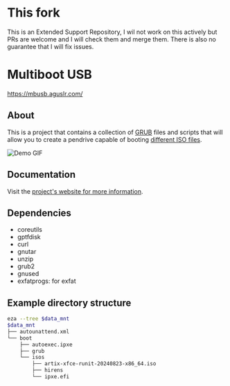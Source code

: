 # This fork

This is an Extended Support Repository, I wil not work on this actively but PRs are welcome and I will check them and merge them. There is also no guarantee that I will fix issues.

# Multiboot USB

<https://mbusb.aguslr.com/>

## About

This is a project that contains a collection of [GRUB][] files and scripts that
will allow you to create a pendrive capable of booting [different ISO
files][isos].

![Demo
GIF](https://gitlab.com/aguslr/multibootusb/raw/master/docs/assets/img/demo.gif
"Demo")


## Documentation

Visit the [project's website for more information][website].

[grub]: https://www.gnu.org/software/grub/
[isos]: https://mbusb.aguslr.com/isos.html
[website]: https://mbusb.aguslr.com/

## Dependencies

- coreutils
- gptfdisk
- curl
- gnutar
- unzip
- grub2
- gnused
- exfatprogs: for exfat

## Example directory structure

```bash
eza --tree $data_mnt
$data_mnt
├── autounattend.xml
└── boot
    ├── autoexec.ipxe
    ├── grub
    └── isos
        ├── artix-xfce-runit-20240823-x86_64.iso
        ├── hirens
        └── ipxe.efi
```
